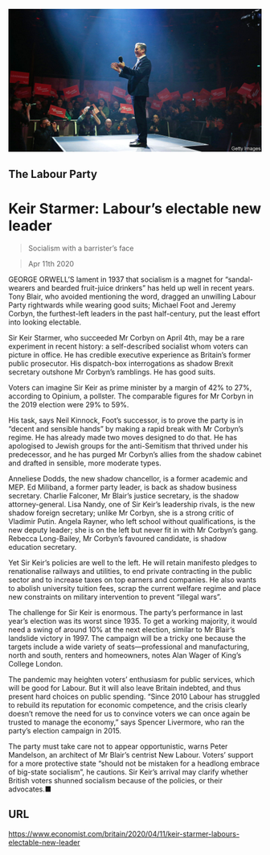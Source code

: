 ![](./images/20200411_BRP002_0.jpg)

## The Labour Party

# Keir Starmer: Labour’s electable new leader

> Socialism with a barrister’s face

> Apr 11th 2020

GEORGE ORWELL’S lament in 1937 that socialism is a magnet for “sandal-wearers and bearded fruit-juice drinkers” has held up well in recent years. Tony Blair, who avoided mentioning the word, dragged an unwilling Labour Party rightwards while wearing good suits; Michael Foot and Jeremy Corbyn, the furthest-left leaders in the past half-century, put the least effort into looking electable.

Sir Keir Starmer, who succeeded Mr Corbyn on April 4th, may be a rare experiment in recent history: a self-described socialist whom voters can picture in office. He has credible executive experience as Britain’s former public prosecutor. His dispatch-box interrogations as shadow Brexit secretary outshone Mr Corbyn’s ramblings. He has good suits.

Voters can imagine Sir Keir as prime minister by a margin of 42% to 27%, according to Opinium, a pollster. The comparable figures for Mr Corbyn in the 2019 election were 29% to 59%.

His task, says Neil Kinnock, Foot’s successor, is to prove the party is in “decent and sensible hands” by making a rapid break with Mr Corbyn’s regime. He has already made two moves designed to do that. He has apologised to Jewish groups for the anti-Semitism that thrived under his predecessor, and he has purged Mr Corbyn’s allies from the shadow cabinet and drafted in sensible, more moderate types.

Anneliese Dodds, the new shadow chancellor, is a former academic and MEP. Ed Miliband, a former party leader, is back as shadow business secretary. Charlie Falconer, Mr Blair’s justice secretary, is the shadow attorney-general. Lisa Nandy, one of Sir Keir’s leadership rivals, is the new shadow foreign secretary; unlike Mr Corbyn, she is a strong critic of Vladimir Putin. Angela Rayner, who left school without qualifications, is the new deputy leader; she is on the left but never fit in with Mr Corbyn’s gang. Rebecca Long-Bailey, Mr Corbyn’s favoured candidate, is shadow education secretary.

Yet Sir Keir’s policies are well to the left. He will retain manifesto pledges to renationalise railways and utilities, to end private contracting in the public sector and to increase taxes on top earners and companies. He also wants to abolish university tuition fees, scrap the current welfare regime and place new constraints on military intervention to prevent “illegal wars”.

The challenge for Sir Keir is enormous. The party’s performance in last year’s election was its worst since 1935. To get a working majority, it would need a swing of around 10% at the next election, similar to Mr Blair’s landslide victory in 1997. The campaign will be a tricky one because the targets include a wide variety of seats—professional and manufacturing, north and south, renters and homeowners, notes Alan Wager of King’s College London.

The pandemic may heighten voters’ enthusiasm for public services, which will be good for Labour. But it will also leave Britain indebted, and thus present hard choices on public spending. “Since 2010 Labour has struggled to rebuild its reputation for economic competence, and the crisis clearly doesn’t remove the need for us to convince voters we can once again be trusted to manage the economy,” says Spencer Livermore, who ran the party’s election campaign in 2015.

The party must take care not to appear opportunistic, warns Peter Mandelson, an architect of Mr Blair’s centrist New Labour. Voters’ support for a more protective state “should not be mistaken for a headlong embrace of big-state socialism”, he cautions. Sir Keir’s arrival may clarify whether British voters shunned socialism because of the policies, or their advocates.■

## URL

https://www.economist.com/britain/2020/04/11/keir-starmer-labours-electable-new-leader
